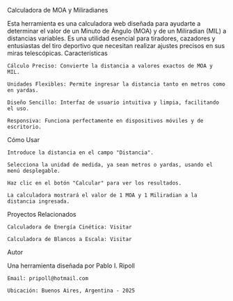 Calculadora de MOA y Miliradianes

Esta herramienta es una calculadora web diseñada para ayudarte a determinar el valor de un Minuto de Ángulo (MOA) y de un Miliradian (MIL) a distancias variables. Es una utilidad esencial para tiradores, cazadores y entusiastas del tiro deportivo que necesitan realizar ajustes precisos en sus miras telescópicas.
Características

    Cálculo Preciso: Convierte la distancia a valores exactos de MOA y MIL.

    Unidades Flexibles: Permite ingresar la distancia tanto en metros como en yardas.

    Diseño Sencillo: Interfaz de usuario intuitiva y limpia, facilitando el uso.

    Responsiva: Funciona perfectamente en dispositivos móviles y de escritorio.

Cómo Usar

    Introduce la distancia en el campo "Distancia".

    Selecciona la unidad de medida, ya sean metros o yardas, usando el menú desplegable.

    Haz clic en el botón "Calcular" para ver los resultados.

    La calculadora mostrará el valor de 1 MOA y 1 Miliradian a la distancia ingresada.

Proyectos Relacionados

    Calculadora de Energía Cinética: Visitar

    Calculadora de Blancos a Escala: Visitar

Autor

Una herramienta diseñada por Pablo I. Ripoll

    Email: pripoll@hotmail.com

    Ubicación: Buenos Aires, Argentina - 2025
